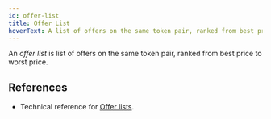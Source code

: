 ```yaml
---
id: offer-list
title: Offer List
hoverText: A list of offers on the same token pair, ranked from best price to worst price.
---
```


An _offer list_ is list of offers on the same token pair, ranked from best price to worst price.

## References
* Technical reference for [Offer lists](../protocol/technical-references/taking-and-making-offers/offer-list.md).
